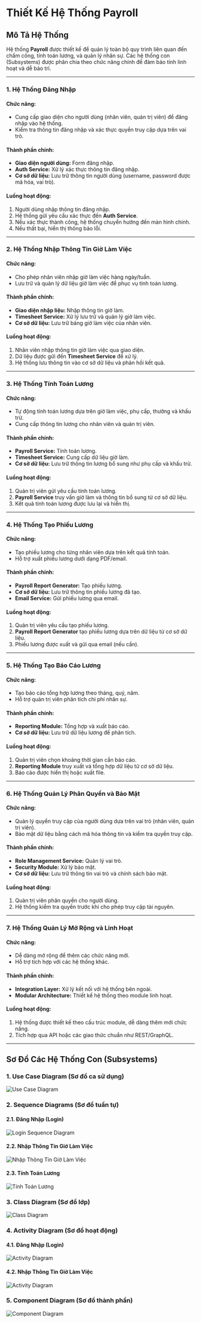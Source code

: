 # Thiết Kế Hệ Thống Payroll 
## Mô Tả Hệ Thống

Hệ thống **Payroll** được thiết kế để quản lý toàn bộ quy trình liên quan đến chấm công, tính toán lương, và quản lý nhân sự. Các hệ thống con (Subsystems) được phân chia theo chức năng chính để đảm bảo tính linh hoạt và dễ bảo trì.

---

### **1. Hệ Thống Đăng Nhập**

#### **Chức năng:**
- Cung cấp giao diện cho người dùng (nhân viên, quản trị viên) để đăng nhập vào hệ thống.
- Kiểm tra thông tin đăng nhập và xác thực quyền truy cập dựa trên vai trò.

#### **Thành phần chính:**
- **Giao diện người dùng:** Form đăng nhập.
- **Auth Service:** Xử lý xác thực thông tin đăng nhập.
- **Cơ sở dữ liệu:** Lưu trữ thông tin người dùng (username, password được mã hóa, vai trò).

#### **Luồng hoạt động:**
1. Người dùng nhập thông tin đăng nhập.
2. Hệ thống gửi yêu cầu xác thực đến **Auth Service**.
3. Nếu xác thực thành công, hệ thống chuyển hướng đến màn hình chính.
4. Nếu thất bại, hiển thị thông báo lỗi.

---

### **2. Hệ Thống Nhập Thông Tin Giờ Làm Việc**

#### **Chức năng:**
- Cho phép nhân viên nhập giờ làm việc hàng ngày/tuần.
- Lưu trữ và quản lý dữ liệu giờ làm việc để phục vụ tính toán lương.

#### **Thành phần chính:**
- **Giao diện nhập liệu:** Nhập thông tin giờ làm.
- **Timesheet Service:** Xử lý lưu trữ và quản lý giờ làm việc.
- **Cơ sở dữ liệu:** Lưu trữ bảng giờ làm việc của nhân viên.

#### **Luồng hoạt động:**
1. Nhân viên nhập thông tin giờ làm việc qua giao diện.
2. Dữ liệu được gửi đến **Timesheet Service** để xử lý.
3. Hệ thống lưu thông tin vào cơ sở dữ liệu và phản hồi kết quả.

---

### **3. Hệ Thống Tính Toán Lương**

#### **Chức năng:**
- Tự động tính toán lương dựa trên giờ làm việc, phụ cấp, thưởng và khấu trừ.
- Cung cấp thông tin lương cho nhân viên và quản trị viên.

#### **Thành phần chính:**
- **Payroll Service:** Tính toán lương.
- **Timesheet Service:** Cung cấp dữ liệu giờ làm.
- **Cơ sở dữ liệu:** Lưu trữ thông tin lương bổ sung như phụ cấp và khấu trừ.

#### **Luồng hoạt động:**
1. Quản trị viên gửi yêu cầu tính toán lương.
2. **Payroll Service** truy vấn giờ làm và thông tin bổ sung từ cơ sở dữ liệu.
3. Kết quả tính toán lương được lưu lại và hiển thị.

---

### **4. Hệ Thống Tạo Phiếu Lương**

#### **Chức năng:**
- Tạo phiếu lương cho từng nhân viên dựa trên kết quả tính toán.
- Hỗ trợ xuất phiếu lương dưới dạng PDF/email.

#### **Thành phần chính:**
- **Payroll Report Generator:** Tạo phiếu lương.
- **Cơ sở dữ liệu:** Lưu trữ thông tin phiếu lương đã tạo.
- **Email Service:** Gửi phiếu lương qua email.

#### **Luồng hoạt động:**
1. Quản trị viên yêu cầu tạo phiếu lương.
2. **Payroll Report Generator** tạo phiếu lương dựa trên dữ liệu từ cơ sở dữ liệu.
3. Phiếu lương được xuất và gửi qua email (nếu cần).

---

### **5. Hệ Thống Tạo Báo Cáo Lương**

#### **Chức năng:**
- Tạo báo cáo tổng hợp lương theo tháng, quý, năm.
- Hỗ trợ quản trị viên phân tích chi phí nhân sự.

#### **Thành phần chính:**
- **Reporting Module:** Tổng hợp và xuất báo cáo.
- **Cơ sở dữ liệu:** Lưu trữ dữ liệu lương để phân tích.

#### **Luồng hoạt động:**
1. Quản trị viên chọn khoảng thời gian cần báo cáo.
2. **Reporting Module** truy xuất và tổng hợp dữ liệu từ cơ sở dữ liệu.
3. Báo cáo được hiển thị hoặc xuất file.

---

### **6. Hệ Thống Quản Lý Phân Quyền và Bảo Mật**

#### **Chức năng:**
- Quản lý quyền truy cập của người dùng dựa trên vai trò (nhân viên, quản trị viên).
- Bảo mật dữ liệu bằng cách mã hóa thông tin và kiểm tra quyền truy cập.

#### **Thành phần chính:**
- **Role Management Service:** Quản lý vai trò.
- **Security Module:** Xử lý bảo mật.
- **Cơ sở dữ liệu:** Lưu trữ thông tin vai trò và chính sách bảo mật.

#### **Luồng hoạt động:**
1. Quản trị viên phân quyền cho người dùng.
2. Hệ thống kiểm tra quyền trước khi cho phép truy cập tài nguyên.

---

### **7. Hệ Thống Quản Lý Mở Rộng và Linh Hoạt**

#### **Chức năng:**
- Dễ dàng mở rộng để thêm các chức năng mới.
- Hỗ trợ tích hợp với các hệ thống khác.

#### **Thành phần chính:**
- **Integration Layer:** Xử lý kết nối với hệ thống bên ngoài.
- **Modular Architecture:** Thiết kế hệ thống theo module linh hoạt.

#### **Luồng hoạt động:**
1. Hệ thống được thiết kế theo cấu trúc module, dễ dàng thêm mới chức năng.
2. Tích hợp qua API hoặc các giao thức chuẩn như REST/GraphQL.

---

## **Sơ Đồ Các Hệ Thống Con (Subsystems)**
### **1. Use Case Diagram (Sơ đồ ca sử dụng)**
![Use Case Diagram](https://www.plantuml.com/plantuml/png/PP31IiD054NtynMFxliBKX2XWfOQYhWTuoCPU7apPZALBiM5Mtz0iBeJ2kgoHLnCwN_aJon3oape9cJkFLpUlIFRoBfn5GcPDxg6mQJqxmnpvJzv0DB2MML8Bn0F_fLhrnyCv7-3VIbP5bWVt6dfVxW03Y6stNm7Q9m9uIpcqY8CjY_Rfu2qwvK9zeKk54TW4XmeLBjv1V9l5SptlyzvOC_Pk6QcAepy3LPWIjMk_npGxcktv2AWrmeVfd9XIPa8p_oAonvsAYbt91lSixKcwWVV-gM6VFyvYixGwBg9T1m6JAX_xnRjvf6JcJ9DQ8KuJ0h3uKbNFfLYnxwSzX7TxZ4YLTBxn3YBKFSuxjpfwPaZv3jNaVW7)
### **2. Sequence Diagrams (Sơ đồ tuần tự)**
#### **2.1. Đăng Nhập (Login)**
![Login Sequence Diagram](https://www.plantuml.com/plantuml/png/PL6_IiGm7Dxp51ytwN2uEyW9WiA929uFa4jB6xHfJTBgAZSw-G325N4yK72n7Hno-1vv4vEUzLBT-llw_Vb-lqoKfbANsJMXJESIbogMf70GPxoWGcDqcYTSu9mcyGXKeHlzD6GTbZh5HImhpZOy3_pCG-OHrNHErORL3uJuO8mFjlxOnrbgcrM1qlqID8jHcIKAgjHjBYEo9JfLaEPqnxPTSUZKl8i4cWki7zSBzoawFnAIdRRlu8HJRjj51Yrfg1R9rwjjdpWYyo4IyiiV_mkUITiyexBjFQviywbnKthWpjJC6ThsZGt3_-mx3JI3ojYPfMOfKZ1VQc_cm1UDkMrglXiUmldvEpgh4x-9w48V-btcfix3NcGIYyW__JS0)
#### **2.2. Nhập Thông Tin Giờ Làm Việc**
![Nhập Thông Tin Giờ Làm Việc](https://www.plantuml.com/plantuml/png/TP8nJiCm58Ptd-9NzrwW0-e0WW6XIlG2hcib5eaJOYSI8s9WO6H6f6AkO62g1uP8lOTlmdEhH4gKRCwlzttljvMbiRomPPemBcnMu2hDa-n9IfPJh8JAkRQOhLKgJIobnOf7SWPkq4MKJ4xVow9IOW2Smm5poItVS7CURJyOQ-jWVj7VY0NkOd_Ovx1nywiZMAKHAUy-a3Hrolh3H0_Na-3QkxqQvr7HyLMm8KMchXqPRey_vPIWgJE8umx6kqzilVj64fmbw_ZvUAqLtUjB8_RkNU717_ui7akAa9os5QGQwJNoGEiYK9LtprEQFX4StOClS4DrNpGi5NbhBxbfTbaurpg620bRIhqDlyy_)
#### **2.3. Tính Toán Lương**
![Tính Toán Lương](https://www.plantuml.com/plantuml/png/bPEnJlCm58NtFCLHvxyly0-e4aXaOAX25qOtZHAhgLCIkr96nC30p8YW85IfgA83KpmmMEfx-4suXIPgL2F1aiZ7ztmvlhxf5PBbKarIZuKooz7nWmvO0J_mfhJ1GpvbGgBJPsMUfIdwB8w-2dR2TkskF8_o6GzRnJkfNJ_WawX8eaYs78tgz9mmoOQi-2wj5vxd1-WUxIV3VroOfK9eguM2D2kHG6PcBf1krfkvYBtzOlAsWvBzrEeLH_aRIEqYpa5y8ftPwgN4oEetfDpg6uMONlT8pUC4iwqIUWSsGjN78yGWLoLcn167Negd5mmYCK-29BCKNkFiEXCHpbRFnDDNVuxbQjMn4Z52IZVz0UVeKnsnwOzCp3jX91SO9wGeoDpgrt-qiLbR_K3ThZtk5Ev3rLU5eTLtA9JZqjgJqoQDRVKXSQb8s0s0Stu8uGVazEcRru8YMtsBePbd2EdHU7gH66t_k4y0)
### **3. Class Diagram (Sơ đồ lớp)**
![Class Diagram](https://www.plantuml.com/plantuml/png/ZP7FIiD04CRl-nH3Jehq1NAGWXxq9bOVO9iTaiNPdR1_B4Ky-nI2zLxqR8-1laVVn7LhPGCzU1cIRtxvlfd9r0VfGZGa6fBUmxr71qy2O09QrQ1joCynoLOQh64MdBPj5llqmOAT6ecEgQJEWBZLzkHKF8lVY3jjq7U8uKWEcfvuYNXTQ4g6v7YPQdvDYGzN79slGN6S4-QKHqdw1yoTCkr6BXqJ_JFBIv9kMJYdU5In2Pgj7ycIY1VIDZYUev7KH981PzcfdEGMUtR7bZPiGrTi63X8kc0VHiujMdG9sTliZVFVcapEYvlMKDbkzxNkeTMxpIlGy6OgyTVFzE4cYLMxpGTG8byYqFPpkx9j9Gxzn1wcJcZV3UyMmh1kEfWFAuOcbKfCqQfeI7m3)
### **4. Activity Diagram (Sơ đồ hoạt động)**
#### **4.1. Đăng Nhập (Login)**
![Activity Diagram](https://www.plantuml.com/plantuml/png/7OwXheCm64Pzd-AJy0eWBl8g56QIZ4ARmD-cBLkc4OWfrEoIwRcf8U55-YOhDSsNzEJyfx2kDcuSUXO7oqhXls-DqN93zS1nsPxGjRLNPPgSoHP99ROFTN2I8FpwqkZzEl-bS88JaXEtAGEooemtdAChADI1pd3XNQZB6UyjHrAgYFvBlquKF--7x26nB_iKRb2C2JWriWs5IhCYx2Ft1m00)
#### **4.2. Nhập Thông Tin Giờ Làm Việc**
![Activity Diagram](https://www.plantuml.com/plantuml/png/SoWkIImgAStDuG8pkApyCWulobCeopoyAayXB-FXhhK52kcP3tVFLSWvl21NeGp8R4-svhBo1ZAQSnLAYX8LKXxkNg-G0v8eLSXuk7jnWK8Ea6tDbPcceE62LSvUKw4a8pLFGICojLYJIq71okVOXbAWqE4jUUaA9Pb0wmylo5T8FhPGeVZXxld85bXpfUOKfofe-EM3zNc0N96dK08qkXjaylHCg9iHolDICjE0Viilu780ia4U1G00)
### **5. Component Diagram (Sơ đồ thành phần)**
![Component Diagram](https:////www.plantuml.com/plantuml/png/RPB12e9048RlFiNWtLS8Y-ZKGSfEqM7KGPVMNTbTWuZUFOIXNGUF_lnyd_-mfG_emZpghBNZP0sP0Fd9MHF8T3byCe3xsVRAG8KzFPRFMeta1w8GemhVNgk9Ws-MmWxOFYDhFuS1hkHUgXMqVyf0PxLUPHUQh8ireJbYm0OziUVcoK6DZPQMcB4Z9cpWOE6dqw4eTlB_nIsuip4fkH3NDZQcS2wjTco0fP2RWYsDtEAzgv8yGaccMrx73m00)

